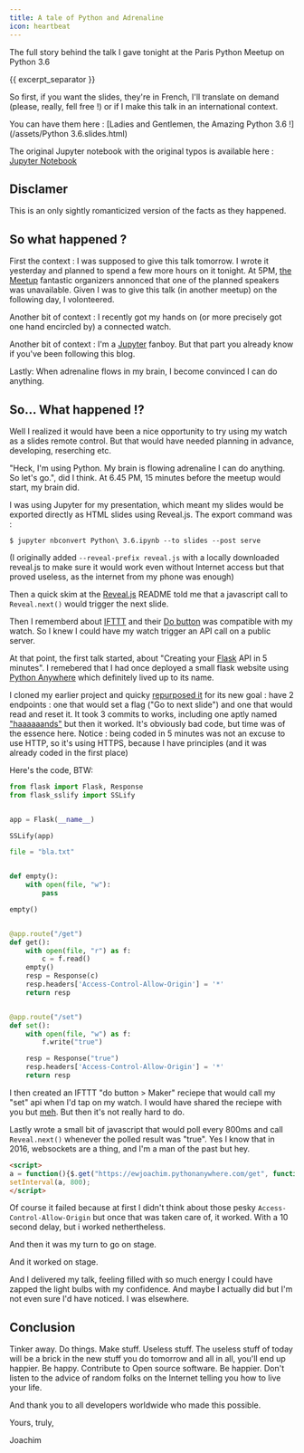 ```yaml
---
title: A tale of Python and Adrenaline
icon: heartbeat
---
```


The full story behind the talk I gave tonight at the Paris Python Meetup on Python 3.6

{{ excerpt_separator }}

So first, if you want the slides, they're in French, I'll translate on demand (please,
really, fell free !) or if I make this talk in an international context.

You can have them here : [Ladies and Gentlemen, the Amazing Python 3.6 !](/assets/Python 3.6.slides.html)

The original Jupyter notebook with the original typos is available here :
[Jupyter Notebook](https://gist.github.com/ewjoachim/8fb6352be242fae40aba471664dcbaf8)

## Disclamer

This is an only sightly romanticized version of the facts as they happened.

## So what happened ?

First the context : I was supposed to give this talk tomorrow. I wrote it yesterday and planned to spend
a few more hours on it tonight. At 5PM, [the Meetup](https://www.meetup.com/fr-FR/Paris-py-Python-Django-friends/)
fantastic organizers annonced that one of the planned speakers was unavailable. Given I was to give this talk
(in another meetup) on the following day, I volonteered.

Another bit of context : I recently got my hands on (or more precisely got one hand encircled by) a connected watch.

Another bit of context : I'm a [Jupyter](http://jupyter.org/) fanboy. But that part you already know if you've been
following this blog.

Lastly: When adrenaline flows in my brain, I become convinced I can do anything.

## So... What happened !?

Well I realized it would have been a nice opportunity to try using my watch as a slides remote control. But that
would have needed planning in advance, developing, reserching etc.

"Heck, I'm using Python. My brain is flowing adrenaline I can do anything. So let's go.", did I think.
At 6.45 PM, 15 minutes before the meetup would start, my brain did.

I was using Jupyter for my presentation, which meant my slides would be exported directly as HTML slides
using Reveal.js. The export command was :

```console
$ jupyter nbconvert Python\ 3.6.ipynb --to slides --post serve
```

(I originally added `--reveal-prefix reveal.js` with a locally downloaded reveal.js to make sure
it would work even without Internet access but that proved useless, as the internet from my phone
was enough)

Then a quick skim at the [Reveal.js](https://github.com/hakimel/reveal.js/) README told me that a javascript
call to `Reveal.next()` would trigger the next slide.

Then I rememberd about [IFTTT](https://ifttt.com/) and their [Do button](https://ifttt.com/do_button) was
compatible with my watch. So I knew I could have my watch trigger an API call on a public server.

At that point, the first talk started, about "Creating your [Flask](http://flask.pocoo.org/)
API in 5 minutes". I remebered that I had once deployed a small flask website using
[Python Anywhere](https://www.pythonanywhere.com/) which definitely lived up to its name.

I cloned my earlier project and quicky [repurposed it](https://github.com/ewjoachim/bttn_flask/commits/master)
for its new goal : have 2 endpoints : one that would set a flag ("Go to next slide") and one that would read and
reset it. It took 3 commits to works, including one aptly named ["haaaaaands"](https://xkcd.com/1296/) but then
it worked. It's obviously bad code, but time was of the essence here. Notice : being coded in 5 minutes was not an
excuse to use HTTP, so it's using HTTPS, because I have principles (and it was already coded in the first place)

Here's the code, BTW:

```python
from flask import Flask, Response
from flask_sslify import SSLify


app = Flask(__name__)

SSLify(app)

file = "bla.txt"


def empty():
    with open(file, "w"):
        pass

empty()


@app.route("/get")
def get():
    with open(file, "r") as f:
        c = f.read()
    empty()
    resp = Response(c)
    resp.headers['Access-Control-Allow-Origin'] = '*'
    return resp


@app.route("/set")
def set():
    with open(file, "w") as f:
        f.write("true")

    resp = Response("true")
    resp.headers['Access-Control-Allow-Origin'] = '*'
    return resp

```

I then created an IFTTT "do button > Maker" reciepe that would call my "set" api when I'd tap on my watch.
I would have shared the reciepe with you but [meh](https://www.reddit.com/r/ifttt/comments/5elxhz/how_do_i_make_my_applet_public/).
But then it's not really hard to do.


Lastly wrote a small bit of javascript that would poll every 800ms and call `Reveal.next()` whenever the
polled result was "true". Yes I know that in 2016, websockets are a thing, and I'm a man of the past but hey.


```html
<script>
a = function(){$.get("https://ewjoachim.pythonanywhere.com/get", function(data){if (data == "true"){Reveal.next()}})};
setInterval(a, 800);
</script>
```

Of course it failed because at first I didn't think about those pesky `Access-Control-Allow-Origin` but
once that was taken care of, it worked. With a 10 second delay, but i worked nethertheless.

And then it was my turn to go on stage.

And it worked on stage.

And I delivered my talk, feeling filled with so much energy I could have zapped the light bulbs with
my confidence. And maybe I actually did but I'm not even sure I'd have noticed. I was elsewhere.

## Conclusion

Tinker away. Do things. Make stuff. Useless stuff. The useless stuff of today will be a brick in the new stuff
you do tomorrow and all in all, you'll end up happier. Be happy. Contribute to Open source software. Be happier.
Don't listen to the advice of random folks on the Internet telling you how to live your life.

And thank you to all developers worldwide who made this possible.

Yours, truly,

Joachim

